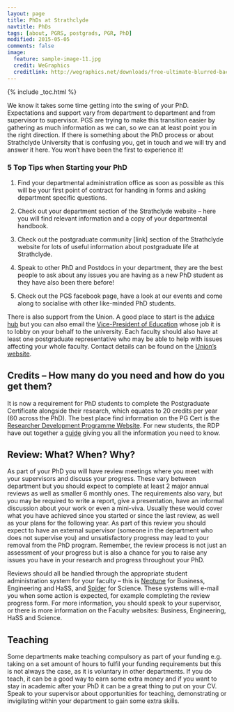 ```yaml
---
layout: page
title: PhDs at Strathclyde
navtitle: PhDs
tags: [about, PGRS, postgrads, PGR, PhD]
modified: 2015-05-05
comments: false
image:
  feature: sample-image-11.jpg
  credit: WeGraphics
  creditlink: http://wegraphics.net/downloads/free-ultimate-blurred-background-pack/
---
```


{% include _toc.html %}

We know it takes some time getting into the swing of your PhD. Expectations and support vary from department to department and from supervisor to supervisor. PGS are trying to make this transition easier by gathering as much information as we can, so we can at least point you in the right direction. If there is something about the PhD process or about Strathclyde University that is confusing you, get in touch and we will try and answer it here. You won’t have been the first to experience it!

### 5 Top Tips when Starting your PhD

1. Find your departmental administration office as soon as possible as this will be your first point of contract for handing in forms and asking department specific questions.

2. Check out your department section of the Strathclyde website – here you will find relevant information and a copy of your departmental handbook.

3. Check out the postgraduate community [link] section of the Strathclyde website for lots of useful information about postgraduate life at Strathclyde.

4. Speak to other PhD and Postdocs in your department, they are the best people to ask about any issues you are having as a new PhD student as they have also been there before!

5. Check out the PGS facebook page, have a look at our events and come along to socialise with other like-minded PhD students.

There is also support from the Union. A good place to start is the [advice hub](http://www.strathstudents.com/advicehub) but you can also email the [Vice-President of Education](mailto:ussa.vpe@strath.ac.uk) whose job it is to lobby on your behalf to the university. Each faculty should also have at least one postgraduate representative who may be able to help with issues affecting your whole faculty. Contact details can be found on the [Union’s website](http://www.strathstudents.com/facultyreps/whoarethey).

## Credits – How many do you need and how do you get them?

It is now a requirement for PhD students to complete the Postgraduate Certificate alongside their research, which equates to 20 credits per year (60 across the PhD). The best place find information on the PG Cert is the [Researcher Development Programme Website](http://www.strath.ac.uk/rdp/). For new students, the RDP have out together a [guide](http://www.strath.ac.uk/rdp/pgrcredits/) giving you all the information you need to know.

## Review: What? When? Why?

As part of your PhD you will have review meetings where you meet with your supervisors and discuss your progress. These vary between department but you should expect to complete at least 2 major annual reviews as well as smaller 6 monthly ones. The requirements also vary, but you may be required to write a report, give a presentation, have an informal discussion about your work or even a mini-viva. Usually these would cover what you have achieved since you started or since the last review, as well as your plans for the following year. As part of this review you should expect to have an external supervisor (someone in the department who does not supervise you) and unsatisfactory progress may lead to your removal from the PhD program. Remember, the review process is not just an assessment of your progress but is also a chance for you to raise any issues you have in your research and progress throughout your PhD.

Reviews should all be handled through the appropriate student administration system for your faculty – this is [Neptune](https://www.sbs.strath.ac.uk/neptune/) for Business, Engineering and HaSS, and [Spider](http://spider.science.strath.ac.uk/) for Science. These systems will e-mail you when some action is expected, for example completing the review progress form. For more information, you should speak to your supervisor, or there is more information on the Faculty websites: Business, Engineering, HaSS and Science.

## Teaching

Some departments make teaching compulsory as part of your funding e.g. taking on a set amount of hours to fulfil your funding requirements but this is not always the case, as it is voluntary in other departments. If you do teach, it can be a good way to earn some extra money and if you want to stay in academic after your PhD it can be a great thing to put on your CV. Speak to your supervisor about opportunities for teaching, demonstrating or invigilating within your department to gain some extra skills.
